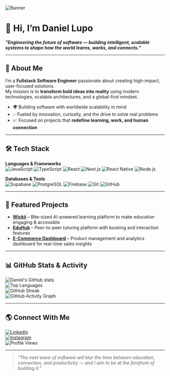 <!-- Banner -->
![Banner](https://via.placeholder.com/1200x250.png?text=Engineering+the+Future+of+Software)

# 👋 Hi, I’m Daniel Lupo  

**_"Engineering the future of software — building intelligent, scalable systems to shape how the world learns, works, and connects."_**

---

## 🚀 About Me  
I’m a **Fullstack Software Engineer** passionate about creating high-impact, user-focused solutions.  
My mission is to **transform bold ideas into reality** using modern technologies, scalable architectures, and a global-first mindset.

- 🌍 Building software with worldwide scalability in mind  
- 💡 Fueled by innovation, curiosity, and the drive to solve real problems  
- 📈 Focused on projects that **redefine learning, work, and human connection**

---

## 🛠 Tech Stack  

**Languages & Frameworks**  
![JavaScript](https://img.shields.io/badge/JavaScript-ES6+-F7DF1E?logo=javascript&logoColor=000)
![TypeScript](https://img.shields.io/badge/TypeScript-3178C6?logo=typescript&logoColor=fff)
![React](https://img.shields.io/badge/React-20232A?logo=react&logoColor=61DAFB)
![Next.js](https://img.shields.io/badge/Next.js-000?logo=nextdotjs&logoColor=fff)
![React Native](https://img.shields.io/badge/React_Native-20232A?logo=react&logoColor=61DAFB)
![Node.js](https://img.shields.io/badge/Node.js-339933?logo=node.js&logoColor=fff)

**Databases & Tools**  
![Supabase](https://img.shields.io/badge/Supabase-3ECF8E?logo=supabase&logoColor=fff)
![PostgreSQL](https://img.shields.io/badge/PostgreSQL-336791?logo=postgresql&logoColor=fff)
![Firebase](https://img.shields.io/badge/Firebase-FFCA28?logo=firebase&logoColor=000)
![Git](https://img.shields.io/badge/Git-F05032?logo=git&logoColor=fff)
![GitHub](https://img.shields.io/badge/GitHub-181717?logo=github&logoColor=fff)

---

## 📌 Featured Projects  
- **[Wickii](#)** – Bite-sized AI-powered learning platform to make education engaging & accessible  
- **[EduHub](#)** – Peer-to-peer tutoring platform with booking and interaction features  
- **[E-Commerce Dashboard](#)** – Product management and analytics dashboard for real-time sales insights  

---

## 📊 GitHub Stats & Activity  
![Daniel's GitHub stats](https://github-readme-stats.vercel.app/api?username=luponetn&show_icons=true&theme=radical&cache_seconds=1800)  
![Top Languages](https://github-readme-stats.vercel.app/api/top-langs/?username=luponetn&layout=compact&theme=radical&cache_seconds=1800)  
![GitHub Streak](https://streak-stats.demolab.com?user=luponetn&theme=radical&date_format=M%20j%5B%2C%20Y%5D)  
![GitHub Activity Graph](https://github-readme-activity-graph.vercel.app/graph?username=luponetn&theme=react-dark)  

---

## 🌎 Connect With Me  
[![LinkedIn](https://img.shields.io/badge/LinkedIn-0A66C2?logo=linkedin&logoColor=fff)](https://www.linkedin.com/in/daniel-lupo-o)  
[![Instagram](https://img.shields.io/badge/Instagram-E4405F?logo=instagram&logoColor=fff)](https://www.instagram.com/oluwatobii.io)  
![Profile Views](https://komarev.com/ghpvc/?username=luponetn&color=blue)

---

> _"The next wave of software will blur the lines between education, connection, and productivity — and I aim to be at the forefront of building it."_
